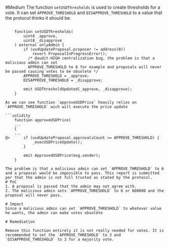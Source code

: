 #Medium 
The function `setUSDThresholds` is used to create thresholds for a vote. It can set `APPROVE_THRESHOLD` and `DISAPPROVE_THRESHOLD` to a value that the protocol thinks it should be.
```solidity

    function setUSDThresholds(
        uint8 _approve,
        uint8 _disapprove
    ) external onlyAdmin {
        if (usdUpdateProposal.proposer != address(0))
            revert ProposalInProgressError();
          /* @audit-HIGH centralization bug, the problem is that a malicious admin can set 
          APPROVE_THRESHOLD to 6 for example and proposals will never be passed causing votes to be obsolete */
        APPROVE_THRESHOLD = _approve;
        DISAPPROVE_THRESHOLD = _disapprove;
		
        emit USDThresholdUpdated(_approve, _disapprove);
    }
```
```
As we can see function `approveUSDPrice` heavily relies on `APPROVE_THRESHOLD` wich will execute the price update

```solidity
    function approveUSDPrice(
	...
    {
	...
@>      if (usdUpdateProposal.approvalsCount >= APPROVE_THRESHOLD) {
            _execUSDPriceUpdate();
        }

        emit ApprovedUSDPrice(msg.sender);
    }
```
```
The problem is that a malicious admin can set `APPROVE_THRESHOLD` to 6 and a proposal would be impossible to pass. This report is submitted per that the admin is not full trusted as stated by the protocol.
# PoC
1. A proposal is passed that the admin may not agree with.
2. The malicious admin sets `APPROVE_THRESHOLD` to 6 or 600000 and the proposal will never pass.

# Impact
Since a malicious admin can set `APPROVE_THRESHOLD` to whatever value he wants, the admin can make votes obsolete

# Remediation

Remove this function entirely it is not really needed for votes. It is recommended to set the `APPROVE_THRESHOLD` to 3 and `DISAPPROVE_THRESHOLD` to 3 for a majority vote.
